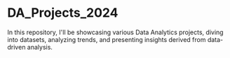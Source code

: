 # DA_Projects_2024
In this repository, I'll be showcasing various Data Analytics projects, diving into datasets, analyzing trends, and presenting insights derived from data-driven analysis.
